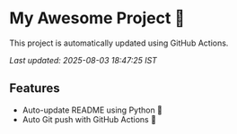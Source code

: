 # My Awesome Project 🚀

This project is automatically updated using GitHub Actions.

_Last updated: 2025-08-03 18:47:25 IST_

## Features
- Auto-update README using Python 🐍
- Auto Git push with GitHub Actions 🤖
